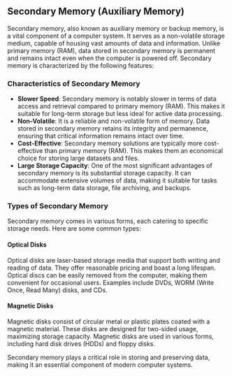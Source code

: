 ## Secondary Memory (Auxiliary Memory)

Secondary memory, also known as auxiliary memory or backup memory, is a vital component of a computer system. It serves as a non-volatile storage medium, capable of housing vast amounts of data and information. Unlike primary memory (RAM), data stored in secondary memory is permanent and remains intact even when the computer is powered off. Secondary memory is characterized by the following features:

### Characteristics of Secondary Memory

- **Slower Speed**: Secondary memory is notably slower in terms of data access and retrieval compared to primary memory (RAM). This makes it suitable for long-term storage but less ideal for active data processing.
- **Non-Volatile**: It is a reliable and non-volatile form of memory. Data stored in secondary memory retains its integrity and permanence, ensuring that critical information remains intact over time.
- **Cost-Effective**: Secondary memory solutions are typically more cost-effective than primary memory (RAM). This makes them an economical choice for storing large datasets and files.
- **Large Storage Capacity**: One of the most significant advantages of secondary memory is its substantial storage capacity. It can accommodate extensive volumes of data, making it suitable for tasks such as long-term data storage, file archiving, and backups.

### Types of Secondary Memory

Secondary memory comes in various forms, each catering to specific storage needs. Here are some common types:

#### Optical Disks

Optical disks are laser-based storage media that support both writing and reading of data. They offer reasonable pricing and boast a long lifespan. Optical discs can be easily removed from the computer, making them convenient for occasional users. Examples include DVDs, WORM (Write Once, Read Many) disks, and CDs.

#### Magnetic Disks

Magnetic disks consist of circular metal or plastic plates coated with a magnetic material. These disks are designed for two-sided usage, maximizing storage capacity. Magnetic disks are used in various forms, including hard disk drives (HDDs) and floppy disks.

Secondary memory plays a critical role in storing and preserving data, making it an essential component of modern computer systems.